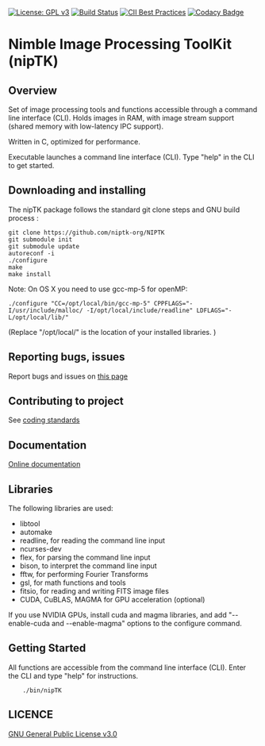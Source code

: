 [![License: GPL v3](https://img.shields.io/badge/License-GPL%20v3-blue.svg)](http://www.gnu.org/licenses/gpl-3.0)
[![Build Status](https://travis-ci.org/oguyon/Cfits.svg?branch=master)](https://travis-ci.org/oguyon/Cfits)
[![CII Best Practices](https://bestpractices.coreinfrastructure.org/projects/1154/badge)](https://bestpractices.coreinfrastructure.org/projects/1154)
[![Codacy Badge](https://api.codacy.com/project/badge/Grade/596968680753486e8146b764644a604c)](https://www.codacy.com/app/oguyon/Cfits?utm_source=github.com&amp;utm_medium=referral&amp;utm_content=oguyon/Cfits&amp;utm_campaign=Badge_Grade)


# Nimble Image Processing ToolKit (nipTK)

## Overview

Set of image processing tools and functions accessible through a command line interface (CLI). Holds images in RAM, with image stream support (shared memory with low-latency IPC support).

Written in C, optimized for performance.

Executable launches a command line interface (CLI). Type "help" in the CLI to get started.


## Downloading and installing 


The nipTK package follows the standard git clone steps and GNU build process :

	git clone https://github.com/niptk-org/NIPTK
	git submodule init
	git submodule update
	autoreconf -i
	./configure
	make
	make install

Note: On OS X you need to use gcc-mp-5 for openMP:

	./configure "CC=/opt/local/bin/gcc-mp-5" CPPFLAGS="-I/usr/include/malloc/ -I/opt/local/include/readline" LDFLAGS="-L/opt/local/lib/"
(Replace "/opt/local/" is the location of your installed libraries. )



## Reporting bugs, issues

Report bugs and issues on [this page]( https://github.com/niptk-org/NIPTK/issues )


## Contributing to project


See [coding standards]( http://niptk-org.github.io/NIPTK/html/page_coding_standards.html ) 





## Documentation

[Online documentation]( http://niptk-org.github.io/NIPTK/ ) 


## Libraries

The following libraries are used:

- libtool
- automake
- readline, for reading the command line input
- ncurses-dev
- flex, for parsing the command line input
- bison, to interpret the command line input
- fftw, for performing Fourier Transforms
- gsl, for math functions and tools
- fitsio, for reading and writing FITS image files
- CUDA, CuBLAS, MAGMA for GPU acceleration (optional)

If you use NVIDIA GPUs, install cuda and magma libraries, and add "--enable-cuda and --enable-magma" options to the configure command.



## Getting Started

All functions are accessible from the command line interface (CLI). Enter the CLI and type "help" for instructions.

		./bin/nipTK


## LICENCE


[GNU General Public License v3.0]( https://github.com/niptk-org/nipTK/blob/master/LICENCE.txt )
